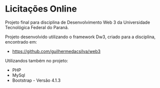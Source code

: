 # Licitações Online
Projeto final para disciplina de Desenvolvimento Web 3 da Universidade Tecnológica Federal do Paraná.

Projeto desenvolvido utilizando o framework Dw3, criado para a disciplina, encontrado em:
* https://github.com/guilhermedacsilva/web3

Utilizandos também no projeto:
* PHP
* MySql
* Bootstrap - Versão 4.1.3
